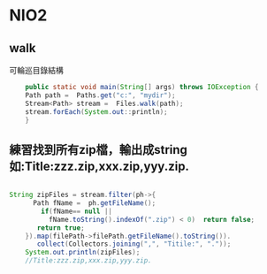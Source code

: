 # NIO2
## walk
可輪巡目錄結構
```java
    public static void main(String[] args) throws IOException {
	Path path =  Paths.get("c:", "mydir");
	Stream<Path> stream =  Files.walk(path);
	stream.forEach(System.out::println);
    }
```
## 練習找到所有zip檔，輸出成string 如:Title:zzz.zip,xxx.zip,yyy.zip.
```java

String zipFiles = stream.filter(ph->{
	  Path fName =  ph.getFileName();
	    if(fName== null ||
	      fName.toString().indexOf(".zip") < 0)  return false;
	   return true;
	}).map(filePath->filePath.getFileName().toString()).
       collect(Collectors.joining(",", "Titile:", "."));
	System.out.println(zipFiles);
	//Title:zzz.zip,xxx.zip,yyy.zip.
```
